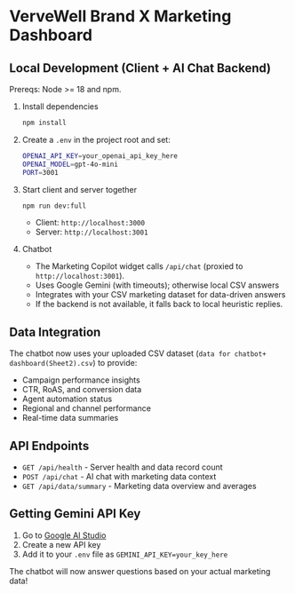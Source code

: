 
  # VerveWell Brand X Marketing Dashboard

## Local Development (Client + AI Chat Backend)

Prereqs: Node >= 18 and npm.

1. Install dependencies

   ```bash
   npm install
   ```

2. Create a `.env` in the project root and set:

   ```bash
   OPENAI_API_KEY=your_openai_api_key_here
   OPENAI_MODEL=gpt-4o-mini
   PORT=3001
   ```

3. Start client and server together

   ```bash
   npm run dev:full
   ```

   - Client: `http://localhost:3000`
   - Server: `http://localhost:3001`

4. Chatbot
   - The Marketing Copilot widget calls `/api/chat` (proxied to `http://localhost:3001`).
   - Uses Google Gemini (with timeouts); otherwise local CSV answers
   - Integrates with your CSV marketing dataset for data-driven answers
   - If the backend is not available, it falls back to local heuristic replies.

## Data Integration

The chatbot now uses your uploaded CSV dataset (`data for chatbot+ dashboard(Sheet2).csv`) to provide:
- Campaign performance insights
- CTR, RoAS, and conversion data
- Agent automation status
- Regional and channel performance
- Real-time data summaries

## API Endpoints

- `GET /api/health` - Server health and data record count
- `POST /api/chat` - AI chat with marketing data context
- `GET /api/data/summary` - Marketing data overview and averages

## Getting Gemini API Key

1. Go to [Google AI Studio](https://makersuite.google.com/app/apikey)
2. Create a new API key
3. Add it to your `.env` file as `GEMINI_API_KEY=your_key_here`

The chatbot will now answer questions based on your actual marketing data!
  